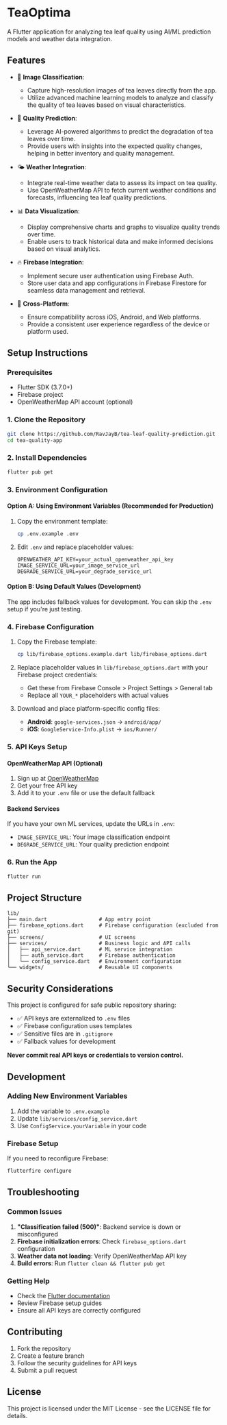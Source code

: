 # TeaOptima 

A Flutter application for analyzing tea leaf quality using AI/ML prediction models and weather data integration.

## Features

- 📸 **Image Classification**: 
  - Capture high-resolution images of tea leaves directly from the app.
  - Utilize advanced machine learning models to analyze and classify the quality of tea leaves based on visual characteristics.

- 🔮 **Quality Prediction**: 
  - Leverage AI-powered algorithms to predict the degradation of tea leaves over time.
  - Provide users with insights into the expected quality changes, helping in better inventory and quality management.

- 🌤️ **Weather Integration**: 
  - Integrate real-time weather data to assess its impact on tea quality.
  - Use OpenWeatherMap API to fetch current weather conditions and forecasts, influencing tea leaf quality predictions.

- 📊 **Data Visualization**: 
  - Display comprehensive charts and graphs to visualize quality trends over time.
  - Enable users to track historical data and make informed decisions based on visual analytics.

- 🔥 **Firebase Integration**: 
  - Implement secure user authentication using Firebase Auth.
  - Store user data and app configurations in Firebase Firestore for seamless data management and retrieval.

- 📱 **Cross-Platform**: 
  - Ensure compatibility across iOS, Android, and Web platforms.
  - Provide a consistent user experience regardless of the device or platform used.

## Setup Instructions

### Prerequisites

- Flutter SDK (3.7.0+)
- Firebase project
- OpenWeatherMap API account (optional)

### 1. Clone the Repository

```bash
git clone https://github.com/RavJayB/tea-leaf-quality-prediction.git
cd tea-quality-app
```

### 2. Install Dependencies

```bash
flutter pub get
```

### 3. Environment Configuration

#### Option A: Using Environment Variables (Recommended for Production)

1. Copy the environment template:
   ```bash
   cp .env.example .env
   ```

2. Edit `.env` and replace placeholder values:
   ```env
   OPENWEATHER_API_KEY=your_actual_openweather_api_key
   IMAGE_SERVICE_URL=your_image_service_url
   DEGRADE_SERVICE_URL=your_degrade_service_url
   ```

#### Option B: Using Default Values (Development)

The app includes fallback values for development. You can skip the `.env` setup if you're just testing.

### 4. Firebase Configuration

1. Copy the Firebase template:
   ```bash
   cp lib/firebase_options.example.dart lib/firebase_options.dart
   ```

2. Replace placeholder values in `lib/firebase_options.dart` with your Firebase project credentials:
   - Get these from Firebase Console > Project Settings > General tab
   - Replace all `YOUR_*` placeholders with actual values

3. Download and place platform-specific config files:
   - **Android**: `google-services.json` → `android/app/`
   - **iOS**: `GoogleService-Info.plist` → `ios/Runner/`

### 5. API Keys Setup

#### OpenWeatherMap API (Optional)

1. Sign up at [OpenWeatherMap](https://openweathermap.org/api)
2. Get your free API key
3. Add it to your `.env` file or use the default fallback

#### Backend Services

If you have your own ML services, update the URLs in `.env`:
- `IMAGE_SERVICE_URL`: Your image classification endpoint
- `DEGRADE_SERVICE_URL`: Your quality prediction endpoint

### 6. Run the App

```bash
flutter run
```

## Project Structure

```
lib/
├── main.dart                 # App entry point
├── firebase_options.dart     # Firebase configuration (excluded from git)
├── screens/                  # UI screens
├── services/                 # Business logic and API calls
│   ├── api_service.dart      # ML service integration
│   ├── auth_service.dart     # Firebase authentication
│   └── config_service.dart   # Environment configuration
└── widgets/                  # Reusable UI components
```

## Security Considerations

This project is configured for safe public repository sharing:

- ✅ API keys are externalized to `.env` files
- ✅ Firebase configuration uses templates
- ✅ Sensitive files are in `.gitignore`
- ✅ Fallback values for development

**Never commit real API keys or credentials to version control.**

## Development

### Adding New Environment Variables

1. Add the variable to `.env.example`
2. Update `lib/services/config_service.dart`
3. Use `ConfigService.yourVariable` in your code

### Firebase Setup

If you need to reconfigure Firebase:

```bash
flutterfire configure
```

## Troubleshooting

### Common Issues

1. **"Classification failed (500)"**: Backend service is down or misconfigured
2. **Firebase initialization errors**: Check `firebase_options.dart` configuration
3. **Weather data not loading**: Verify OpenWeatherMap API key
4. **Build errors**: Run `flutter clean && flutter pub get`

### Getting Help

- Check the [Flutter documentation](https://docs.flutter.dev/)
- Review Firebase setup guides
- Ensure all API keys are correctly configured

## Contributing

1. Fork the repository
2. Create a feature branch
3. Follow the security guidelines for API keys
4. Submit a pull request

## License

This project is licensed under the MIT License - see the LICENSE file for details.
